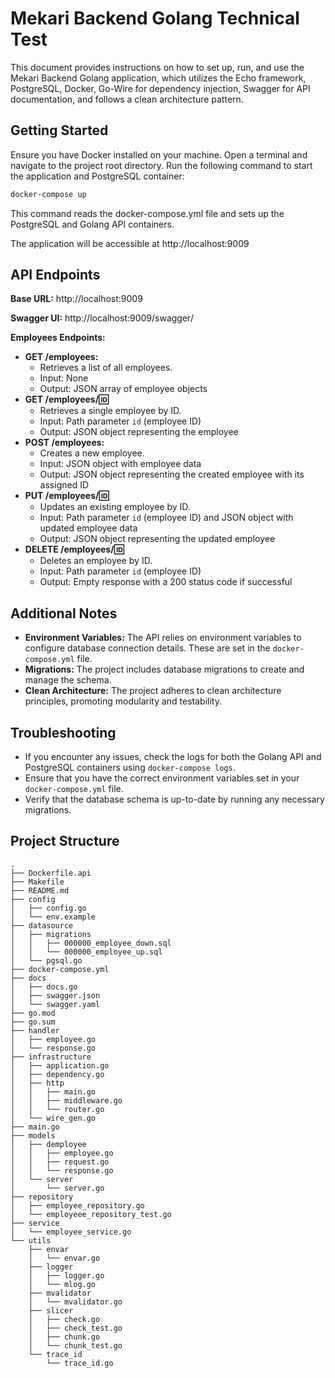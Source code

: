 # Mekari Backend Golang Technical Test

This document provides instructions on how to set up, run, and use the Mekari Backend Golang application, which utilizes the Echo framework, PostgreSQL, Docker, Go-Wire for dependency injection, Swagger for API documentation, and follows a clean architecture pattern.


## Getting Started

Ensure you have Docker installed on your machine.
Open a terminal and navigate to the project root directory.
Run the following command to start the application and PostgreSQL container:
```bash
docker-compose up
```
This command reads the docker-compose.yml file and sets up the PostgreSQL and Golang API containers.

The application will be accessible at http://localhost:9009

## API Endpoints

**Base URL:** http://localhost:9009

**Swagger UI:** http://localhost:9009/swagger/

**Employees Endpoints:**

-   **GET /employees:**
    -   Retrieves a list of all employees.
    -   Input: None
    -   Output: JSON array of employee objects
-   **GET /employees/:id:**
    -   Retrieves a single employee by ID.
    -   Input: Path parameter  `id`  (employee ID)
    -   Output: JSON object representing the employee
-   **POST /employees:**
    -   Creates a new employee.
    -   Input: JSON object with employee data
    -   Output: JSON object representing the created employee with its assigned ID
-   **PUT /employees/:id:**
    -   Updates an existing employee by ID.
    -   Input: Path parameter  `id`  (employee ID) and JSON object with updated employee data
    -   Output: JSON object representing the updated employee
-   **DELETE /employees/:id:**
    -   Deletes an employee by ID.
    -   Input: Path parameter  `id`  (employee ID)
    -   Output: Empty response with a 200 status code if successful

## Additional Notes

-   **Environment Variables:**  The API relies on environment variables to configure database connection details. These are set in the  `docker-compose.yml`  file.
-   **Migrations:**  The project includes database migrations to create and manage the schema.
-   **Clean Architecture:**  The project adheres to clean architecture principles, promoting modularity and testability.

## Troubleshooting

-   If you encounter any issues, check the logs for both the Golang API and PostgreSQL containers using  `docker-compose logs`.
-   Ensure that you have the correct environment variables set in your  `docker-compose.yml`  file.
-   Verify that the database schema is up-to-date by running any necessary migrations.

## Project Structure

```plaintext
.
├── Dockerfile.api
├── Makefile
├── README.md
├── config
│   ├── config.go
│   └── env.example
├── datasource
│   ├── migrations
│   │   ├── 000000_employee_down.sql
│   │   └── 000000_employee_up.sql
│   └── pgsql.go
├── docker-compose.yml
├── docs
│   ├── docs.go
│   ├── swagger.json
│   └── swagger.yaml
├── go.mod
├── go.sum
├── handler
│   ├── employee.go
│   └── response.go
├── infrastructure
│   ├── application.go
│   ├── dependency.go
│   ├── http
│   │   ├── main.go
│   │   ├── middleware.go
│   │   └── router.go
│   └── wire_gen.go
├── main.go
├── models
│   ├── demployee
│   │   ├── employee.go
│   │   ├── request.go
│   │   └── response.go
│   └── server
│       └── server.go
├── repository
│   ├── employee_repository.go
│   └── employeee_repository_test.go
├── service
│   └── employee_service.go
└── utils
    ├── envar
    │   └── envar.go
    ├── logger
    │   ├── logger.go
    │   └── mlog.go
    ├── mvalidator
    │   └── mvalidator.go
    ├── slicer
    │   ├── check.go
    │   ├── check_test.go
    │   ├── chunk.go
    │   └── chunk_test.go
    └── trace_id
        └── trace_id.go
```